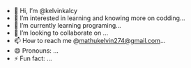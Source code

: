 - 👋 Hi, I’m @kelvinkalcy
- 👀 I’m interested in learning and knowing more on codding...
- 🌱 I’m currently learning programing...
- 💞️ I’m looking to collaborate on ...
- 📫 How to reach me @mathukelvin274@gmail.com...
- 😄 Pronouns: ...
- ⚡ Fun fact: ...

<!---
kelvinkalcy/kelvinkalcy is a ✨ special ✨ repository because its `README.md` (this file) appears on your GitHub profile.
You can click the Preview link to take a look at your changes.
--->
 
